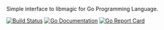 Simple interface to libmagic for Go Programming Language.

[![Build Status](https://travis-ci.org/kwilczynski/go-magic.png?branch=master)](https://travis-ci.org/kwilczynski/go-magic)
[![Go Documentation](https://godoc.org/github.com/kwilczynski/go-magic?status.png)](https://godoc.org/github.com/kwilczynski/go-magic)
[![Go Report Card](http://goreportcard.com/badge/kwilczynski/go-magic)](http://goreportcard.com/report/kwilczynski/go-magic)
